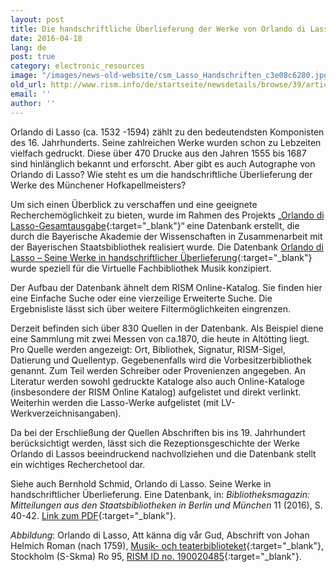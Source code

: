 ```yaml
---
layout: post
title: Die handschriftliche Überlieferung der Werke von Orlando di Lasso
date: 2016-04-18
lang: de
post: true
category: electronic_resources
image: "/images/news-old-website/csm_Lasso_Handschriften_c3e08c6280.jpg"
old_url: http://www.rism.info/de/startseite/newsdetails/browse/39/article/64/the-manuscript-tradition-of-orlando-di-lassos-works.html
email: ''
author: ''
---
```


Orlando di Lasso (ca. 1532 -1594) zählt zu den bedeutendsten Komponisten des 16. Jahrhunderts. Seine zahlreichen Werke wurden schon zu Lebzeiten vielfach gedruckt. Diese über 470 Drucke aus den Jahren 1555 bis 1687 sind hinlänglich bekannt und erforscht. Aber gibt es auch Autographe von Orlando di Lasso? Wie steht es um die handschriftliche Überlieferung der Werke des Münchener Hofkapellmeisters?

Um sich einen Überblick zu verschaffen und eine geeignete Recherchemöglichkeit zu bieten, wurde im Rahmen des Projekts „[Orlando di Lasso-Gesamtausgabe](http://www.lasso.badw.de/){:target="_blank"}“ eine Datenbank erstellt, die durch die Bayerische Akademie der Wissenschaften in Zusammenarbeit mit der Bayerischen Staatsbibliothek realisiert wurde. Die Datenbank [Orlando di Lasso – Seine Werke in handschriftlicher Überlieferung](https://lasso-handschriften.badw.de/metaopac/start.do?View=lasso){:target="_blank"} wurde speziell für die Virtuelle Fachbibliothek Musik konzipiert.

Der Aufbau der Datenbank ähnelt dem RISM Online-Katalog. Sie finden hier eine Einfache Suche oder eine vierzeilige Erweiterte Suche. Die Ergebnisliste lässt sich über weitere Filtermöglichkeiten eingrenzen.


Derzeit befinden sich über 830 Quellen in der Datenbank. Als Beispiel diene eine Sammlung mit zwei Messen von ca.1870, die heute in Altötting liegt. Pro Quelle werden angezeigt: Ort, Bibliothek, Signatur, RISM-Sigel, Datierung und Quellentyp. Gegebenenfalls wird die Vorbesitzerbibliothek genannt. Zum Teil werden Schreiber oder Provenienzen angegeben. An Literatur werden sowohl gedruckte Kataloge also auch Online-Kataloge (insbesondere der RISM Online Katalog) aufgelistet und direkt verlinkt. Weiterhin werden die Lasso-Werke aufgelistet (mit LV-Werkverzeichnisangaben).

Da bei der Erschließung der Quellen Abschriften bis ins 19. Jahrhundert berücksichtigt werden, lässt sich die Rezeptionsgeschichte der Werke Orlando di Lassos beeindruckend nachvollziehen und die Datenbank stellt ein wichtiges Recherchetool dar.


Siehe auch Bernhold Schmid, Orlando di Lasso. Seine Werke in handschriftlicher Überlieferung. Eine Datenbank, in: _Bibliotheksmagazin: Mitteilungen aus den Staatsbibliotheken in Berlin und München_ 11 (2016), S. 40-42. [Link zum PDF](http://staatsbibliothek-berlin.de/fileadmin/user_upload/zentrale_Seiten/ueber_uns/pdf/Bibliotheksmagazin/Bibliotheksmagazin_2016_1.pdf){:target="_blank"}.

_Abbildung_: Orlando di Lasso, Att känna dig vår Gud, Abschrift von Johan Helmich Roman (nach 1759), [Musik- och teaterbiblioteket](http://roman.musikverket.se/browselarge.php?lang=sw&volymid=Ro+95&bildnr=00096){:target="_blank"}, Stockholm (S-Skma) Ro 95, [RISM ID no. 190020485](https://opac.rism.info/search?id=190020485){:target="_blank"}.
